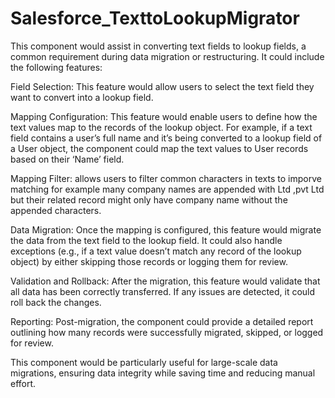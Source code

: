 # Salesforce_TexttoLookupMigrator

This component would assist in converting text fields to lookup fields, a common requirement during data migration or restructuring. It could include the following features:

 

Field Selection: This feature would allow users to select the text field they want to convert into a lookup field.

 

Mapping Configuration: This feature would enable users to define how the text values map to the records of the lookup object. For example, if a text field contains a user’s full name and it’s being converted to a lookup field of a User object, the component could map the text values to User records based on their ‘Name’ field.

 

Mapping Filter: allows users to filter common characters in texts to imporve matching for example many company names are appended with Ltd ,pvt Ltd but their related record might only have company name without the appended characters.

 

Data Migration: Once the mapping is configured, this feature would migrate the data from the text field to the lookup field. It could also handle exceptions (e.g., if a text value doesn’t match any record of the lookup object) by either skipping those records or logging them for review.

 

Validation and Rollback: After the migration, this feature would validate that all data has been correctly transferred. If any issues are detected, it could roll back the changes.

 

Reporting: Post-migration, the component could provide a detailed report outlining how many records were successfully migrated, skipped, or logged for review.

 

This component would be particularly useful for large-scale data migrations, ensuring data integrity while saving time and reducing manual effort.
